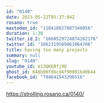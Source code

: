 ```yaml
---
id: "0140"
date: 2023-05-22T05:37:04Z
rosano: true
mastodon_id: "110410827807340056"
duration: 1:38
twitter_id_2: "1660529724874162176"
twitter_id: "1662319589861064706"
title: having too many projects
summary: null
slug: "0140"
youtube_id: o13QK6Bfj9Q
ghost_id: 646b00fdbcd4f90001bd0b44
facebook_id: "784641543296516"
---
```

https://strolling.rosano.ca/0140/
